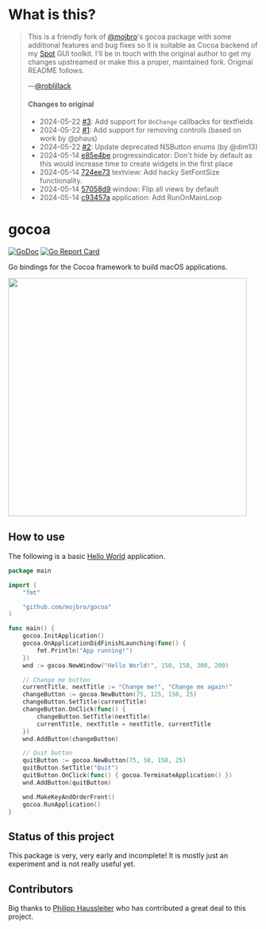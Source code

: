 # What is this?

> This is a friendly fork of [@mojbro](https://github.com/mojbro)'s gocoa package with some additional features and bug fixes so it is suitable as Cocoa backend of my [Spot](https://github.com/roblillack/spot) GUI toolkit. I'll be in touch with the original author to get my changes upstreamed or make this a proper, maintained fork. Original README follows.
>
> —[@roblillack](https://github.com/roblillack)
>
> #### Changes to original
>
> - 2024-05-22 [#3](https://github.com/roblillack/gocoa/pull/3): Add support for `OnChange` callbacks for textfields
> - 2024-05-22 [#1](https://github.com/roblillack/gocoa/pull/1): Add support for removing controls (based on work by @phaus)
> - 2024-05-22 [#2](https://github.com/roblillack/gocoa/pull/2): Update deprecated NSButton enums (by @dim13)
> - 2024-05-14 [e85e4be](https://github.com/roblillack/gocoa/commit/e85e4be) progressindicator: Don't hide by default as this would increase time to create widgets in the first place
> - 2024-05-14 [724ee73](https://github.com/roblillack/gocoa/commit/724ee73) textview: Add hacky SetFontSize functionality.
> - 2024-05-14 [57058d9](https://github.com/roblillack/gocoa/commit/57058d9) window: Flip all views by default
> - 2024-05-14 [c93457a](https://github.com/roblillack/gocoa/commit/c93457a) application: Add RunOnMainLoop

# gocoa

[![GoDoc](https://godoc.org/github.com/mojbro/gocoa?status.svg)](https://godoc.org/github.com/mojbro/gocoa)
[![Go Report Card](https://goreportcard.com/badge/github.com/mojbro/gocoa)](https://goreportcard.com/report/github.com/mojbro/gocoa)

Go bindings for the Cocoa framework to build macOS applications.

<img src="resources/images/helloworld-screenshot.gif" width="480" />

## How to use

The following is a basic [Hello World](examples/helloworld) application.

```go
package main

import (
	"fmt"

	"github.com/mojbro/gocoa"
)

func main() {
	gocoa.InitApplication()
	gocoa.OnApplicationDidFinishLaunching(func() {
		fmt.Println("App running!")
	})
	wnd := gocoa.NewWindow("Hello World!", 150, 150, 300, 200)

	// Change me button
	currentTitle, nextTitle := "Change me!", "Change me again!"
	changeButton := gocoa.NewButton(75, 125, 150, 25)
	changeButton.SetTitle(currentTitle)
	changeButton.OnClick(func() {
		changeButton.SetTitle(nextTitle)
		currentTitle, nextTitle = nextTitle, currentTitle
	})
	wnd.AddButton(changeButton)

	// Quit button
	quitButton := gocoa.NewButton(75, 50, 150, 25)
	quitButton.SetTitle("Quit")
	quitButton.OnClick(func() { gocoa.TerminateApplication() })
	wnd.AddButton(quitButton)

	wnd.MakeKeyAndOrderFront()
	gocoa.RunApplication()
}
```

## Status of this project

This package is very, very early and incomplete! It is mostly just an experiment and is not really
useful yet.

## Contributors

Big thanks to [Philipp Haussleiter](https://github.com/phaus) who has contributed a great deal to this project.
